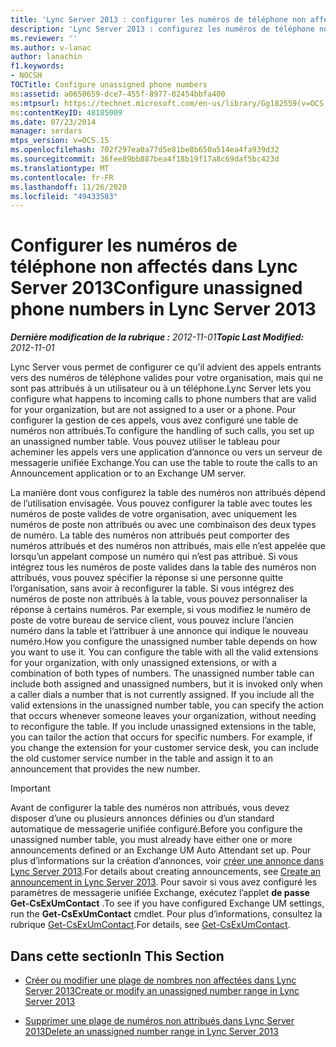 ```yaml
---
title: 'Lync Server 2013 : configurer les numéros de téléphone non affectés'
description: 'Lync Server 2013 : configurez les numéros de téléphone non affectés.'
ms.reviewer: ''
ms.author: v-lanac
author: lanachin
f1.keywords:
- NOCSH
TOCTitle: Configure unassigned phone numbers
ms:assetid: a0650659-dce7-455f-8977-02454bbfa400
ms:mtpsurl: https://technet.microsoft.com/en-us/library/Gg182559(v=OCS.15)
ms:contentKeyID: 48185009
ms.date: 07/23/2014
manager: serdars
mtps_version: v=OCS.15
ms.openlocfilehash: 702f297ea0a77d5e81be8b650a514ea4fa939d32
ms.sourcegitcommit: 36fee89bb887bea4f18b19f17a8c69daf5bc423d
ms.translationtype: MT
ms.contentlocale: fr-FR
ms.lasthandoff: 11/26/2020
ms.locfileid: "49433583"
---
```

# <a name="configure-unassigned-phone-numbers-in-lync-server-2013"></a><span data-ttu-id="03c8b-103">Configurer les numéros de téléphone non affectés dans Lync Server 2013</span><span class="sxs-lookup"><span data-stu-id="03c8b-103">Configure unassigned phone numbers in Lync Server 2013</span></span>

<div data-xmlns="http://www.w3.org/1999/xhtml">

<div class="topic" data-xmlns="http://www.w3.org/1999/xhtml" data-msxsl="urn:schemas-microsoft-com:xslt" data-cs="https://msdn.microsoft.com/">

<div data-asp="https://msdn2.microsoft.com/asp">



</div>

<div id="mainSection">

<div id="mainBody"><span data-ttu-id="03c8b-104">

<span> </span></span><span class="sxs-lookup"><span data-stu-id="03c8b-104">

<span> </span></span></span>

<span data-ttu-id="03c8b-105">_**Dernière modification de la rubrique :** 2012-11-01_</span><span class="sxs-lookup"><span data-stu-id="03c8b-105">_**Topic Last Modified:** 2012-11-01_</span></span>

<span data-ttu-id="03c8b-106">Lync Server vous permet de configurer ce qu’il advient des appels entrants vers des numéros de téléphone valides pour votre organisation, mais qui ne sont pas attribués à un utilisateur ou à un téléphone.</span><span class="sxs-lookup"><span data-stu-id="03c8b-106">Lync Server lets you configure what happens to incoming calls to phone numbers that are valid for your organization, but are not assigned to a user or a phone.</span></span> <span data-ttu-id="03c8b-107">Pour configurer la gestion de ces appels, vous avez configuré une table de numéros non attribués.</span><span class="sxs-lookup"><span data-stu-id="03c8b-107">To configure the handling of such calls, you set up an unassigned number table.</span></span> <span data-ttu-id="03c8b-108">Vous pouvez utiliser le tableau pour acheminer les appels vers une application d’annonce ou vers un serveur de messagerie unifiée Exchange.</span><span class="sxs-lookup"><span data-stu-id="03c8b-108">You can use the table to route the calls to an Announcement application or to an Exchange UM server.</span></span>

<span data-ttu-id="03c8b-p102">La manière dont vous configurez la table des numéros non attribués dépend de l’utilisation envisagée. Vous pouvez configurer la table avec toutes les numéros de poste valides de votre organisation, avec uniquement les numéros de poste non attribués ou avec une combinaison des deux types de numéro. La table des numéros non attribués peut comporter des numéros attribués et des numéros non attribués, mais elle n’est appelée que lorsqu’un appelant compose un numéro qui n’est pas attribué. Si vous intégrez tous les numéros de poste valides dans la table des numéros non attribués, vous pouvez spécifier la réponse si une personne quitte l’organisation, sans avoir à reconfigurer la table. Si vous intégrez des numéros de poste non attribués à la table, vous pouvez personnaliser la réponse à certains numéros. Par exemple, si vous modifiez le numéro de poste de votre bureau de service client, vous pouvez inclure l’ancien numéro dans la table et l’attribuer à une annonce qui indique le nouveau numéro.</span><span class="sxs-lookup"><span data-stu-id="03c8b-p102">How you configure the unassigned number table depends on how you want to use it. You can configure the table with all the valid extensions for your organization, with only unassigned extensions, or with a combination of both types of numbers. The unassigned number table can include both assigned and unassigned numbers, but it is invoked only when a caller dials a number that is not currently assigned. If you include all the valid extensions in the unassigned number table, you can specify the action that occurs whenever someone leaves your organization, without needing to reconfigure the table. If you include unassigned extensions in the table, you can tailor the action that occurs for specific numbers. For example, if you change the extension for your customer service desk, you can include the old customer service number in the table and assign it to an announcement that provides the new number.</span></span>

<div>


> [!IMPORTANT]  
> <span data-ttu-id="03c8b-115">Avant de configurer la table des numéros non attribués, vous devez disposer d’une ou plusieurs annonces définies ou d’un standard automatique de messagerie unifiée configuré.</span><span class="sxs-lookup"><span data-stu-id="03c8b-115">Before you configure the unassigned number table, you must already have either one or more announcements defined or an Exchange UM Auto Attendant set up.</span></span> <span data-ttu-id="03c8b-116">Pour plus d’informations sur la création d’annonces, voir <A href="lync-server-2013-create-an-announcement.md">créer une annonce dans Lync Server 2013</A>.</span><span class="sxs-lookup"><span data-stu-id="03c8b-116">For details about creating announcements, see <A href="lync-server-2013-create-an-announcement.md">Create an announcement in Lync Server 2013</A>.</span></span> <span data-ttu-id="03c8b-117">Pour savoir si vous avez configuré les paramètres de messagerie unifiée Exchange, exécutez l’applet <STRONG>de passe Get-CsExUmContact</STRONG> .</span><span class="sxs-lookup"><span data-stu-id="03c8b-117">To see if you have configured Exchange UM settings, run the <STRONG>Get-CsExUmContact</STRONG> cmdlet.</span></span> <span data-ttu-id="03c8b-118">Pour plus d’informations, consultez la rubrique <A href="https://docs.microsoft.com/powershell/module/skype/Get-CsExUmContact">Get-CsExUmContact</A>.</span><span class="sxs-lookup"><span data-stu-id="03c8b-118">For details, see <A href="https://docs.microsoft.com/powershell/module/skype/Get-CsExUmContact">Get-CsExUmContact</A>.</span></span>



</div>

<div>

## <a name="in-this-section"></a><span data-ttu-id="03c8b-119">Dans cette section</span><span class="sxs-lookup"><span data-stu-id="03c8b-119">In This Section</span></span>

  - [<span data-ttu-id="03c8b-120">Créer ou modifier une plage de nombres non affectées dans Lync Server 2013</span><span class="sxs-lookup"><span data-stu-id="03c8b-120">Create or modify an unassigned number range in Lync Server 2013</span></span>](lync-server-2013-create-or-modify-an-unassigned-number-range.md)

  - [<span data-ttu-id="03c8b-121">Supprimer une plage de numéros non attribués dans Lync Server 2013</span><span class="sxs-lookup"><span data-stu-id="03c8b-121">Delete an unassigned number range in Lync Server 2013</span></span>](lync-server-2013-delete-an-unassigned-number-range.md)

<span data-ttu-id="03c8b-122"></div>

</div>

<span> </span>

</div>

</div>

</span><span class="sxs-lookup"><span data-stu-id="03c8b-122"></div>

</div>

<span> </span>

</div>

</div>

</span></span></div>

